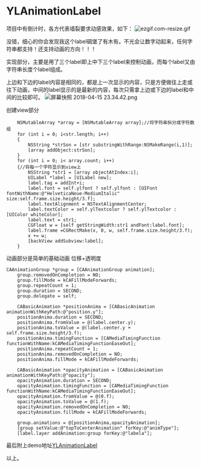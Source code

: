 # YLAnimationLabel
项目中有倒计时，各方代表墙裂要求动感效果，如下：
![ezgif.com-resize.gif](MyImages/6206716-3ff68ebe61113cd5.gif)

没错，细心的你会发现我这个label碉堡了有木有。不光会让数字动起来，任何字符串都支持！还支持动画的方向！！！

实现部分，主要是用了三个label即上中下三个label来控制动画，而每个label又由字符串长度个label组成。

上边和下边的label内容是相同的，都是上一次显示的内容，只是方便做往上走或往下动画，中间的label显示的是最新的内容，每次只需拿上边或下边的label和中间的比较即可。
![屏幕快照 2018-04-15 23.34.42.png](https://upload-images.jianshu.io/upload_images/6206716-8838b7911914ce46.png?imageMogr2/auto-orient/strip%7CimageView2/2/w/1240)

创建view部分
```
    NSMutableArray *array = [NSMutableArray array];//将字符串拆分成字符数组
    for (int i = 0; i<str.length; i++)
    {
        NSString *strSon = [str substringWithRange:NSMakeRange(i,1)];
        [array addObject:strSon];
    }
    for (int i = 0; i< array.count; i++)
    {//将每一个字符显示到view上
        NSString *str1 = [array objectAtIndex:i];
        UILabel *label = [UILabel new];
        label.tag = addInt+i;
        label.font = self.ylfont ? self.ylfont : [UIFont fontWithName:@"HelveticaNeue-MediumItalic" size:self.frame.size.height/3.f];
        label.textAlignment = NSTextAlignmentCenter;
        label.textColor = self.ylTextcolor ? self.ylTextcolor : [UIColor whiteColor];
        label.text = str1;
        CGFloat w = [self getStringWidth:str1 andFont:label.font];
        label.frame =CGRectMake(x, 0, w, self.frame.size.height/3.f);
        x += w;
        [backView addSubview:label];
    }
```
动画部分是简单的基础动画 位移+透明度
```
CAAnimationGroup *group = [CAAnimationGroup animation];
    group.removedOnCompletion = NO;
    group.fillMode = kCAFillModeForwards;
    group.repeatCount = 1;
    group.duration = SECOND;
    group.delegate = self;
    
    CABasicAnimation *positionAnima = [CABasicAnimation animationWithKeyPath:@"position.y"];
    positionAnima.duration = SECOND;
    positionAnima.fromValue = @(label.center.y);
    positionAnima.toValue = @(label.center.y + self.frame.size.height/3.f);
    positionAnima.timingFunction = [CAMediaTimingFunction functionWithName:kCAMediaTimingFunctionEaseOut];
    positionAnima.repeatCount = 1;
    positionAnima.removedOnCompletion = NO;
    positionAnima.fillMode = kCAFillModeForwards;
    
    CABasicAnimation *opacityAnimation = [CABasicAnimation animationWithKeyPath:@"opacity"];
    opacityAnimation.duration = SECOND;
    opacityAnimation.timingFunction = [CAMediaTimingFunction functionWithName:kCAMediaTimingFunctionEaseOut];
    opacityAnimation.fromValue = @(0.f);
    opacityAnimation.toValue = @(1.f);
    opacityAnimation.removedOnCompletion = NO;
    opacityAnimation.fillMode = kCAFillModeForwards;
    
    group.animations = @[positionAnima,opacityAnimation];
    [group setValue:@"topToCenterAnimation" forKey:@"animType"];
    [label.layer addAnimation:group forKey:@"labela"];
```

最后附上demo地址[YLAnimationLabel](https://github.com/qiaomenzhuan/YLAnimationLabel.git)

以上。
